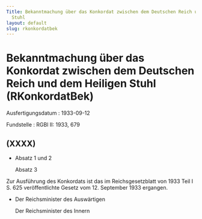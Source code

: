 ```yaml
---
Title: Bekanntmachung über das Konkordat zwischen dem Deutschen Reich und dem Heiligen
  Stuhl
layout: default
slug: rkonkordatbek
---
```


# Bekanntmachung über das Konkordat zwischen dem Deutschen Reich und dem Heiligen Stuhl (RKonkordatBek)

Ausfertigungsdatum
:   1933-09-12

Fundstelle
:   RGBl II: 1933, 679



## (XXXX)


*   Absatz 1 und 2

    Absatz 3



Zur Ausführung des Konkordats ist das im Reichsgesetzblatt von 1933
Teil I S. 625 veröffentlichte Gesetz vom 12. September 1933 ergangen.

*   Der Reichsminister des Auswärtigen

    Der Reichsminister des Innern




